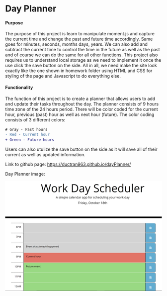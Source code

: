 # Day Planner

#### Purpose

The purpose of this project is learn to manipulate moment.js and capture the current time and change the past and future time accordingly. Same goes for minutes, seconds, months days, years. We can also add and subtract the current time to control the time in the future as well as the past and of course we can do the same for all other functions. This project also requires us to understand local storage as we need to implement it once the use click the save button on the side. All in all, we need make the site look exactly like the one shown in homework folder using HTML and CSS for styling of the page and Javascript to do everything else.

#### Functionality

The function of this project is to create a planner that allows users to add and update their tasks throughout the day. The planner consists of 9 hours time zone of the 24 hours period. There will be color coded for the current hour, previous (past) hour as well as next hour (future). The color coding consists of  3 different colors: 

```diff
# Gray - Past hours
- Red - Current hour
+ Green - Future hours
```

Users can also utulize the save button on the side as it will save all of their current as well as updated information. 

Link to github page: https://ductran963.github.io/dayPlanner/

Day Planner image:

![image info](./assets/images/dayPlanner.png)

